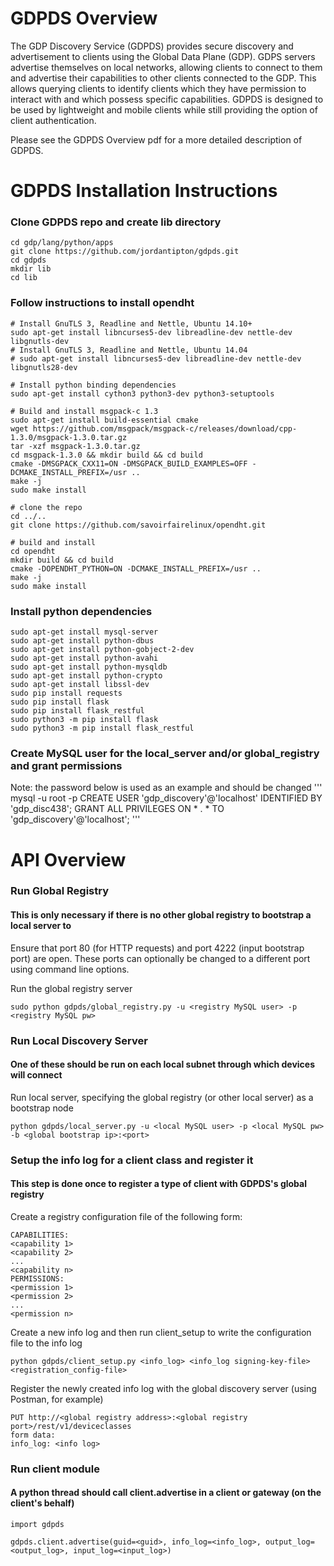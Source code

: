 # GDPDS Overview

The GDP Discovery Service (GDPDS) provides secure discovery and advertisement to clients using the Global Data Plane (GDP). GDPS servers advertise themselves on local networks, allowing clients to connect to them and advertise their capabilities to other clients connected to the GDP. This allows querying clients to identify clients which they have permission to interact with and which possess specific capabilities. GDPDS is designed to be used by lightweight and mobile clients while still providing the option of client authentication.

Please see the GDPDS Overview pdf for a more detailed description of GDPDS.

# GDPDS Installation Instructions

### Clone GDPDS repo and create lib directory

```
cd gdp/lang/python/apps
git clone https://github.com/jordantipton/gdpds.git
cd gdpds
mkdir lib
cd lib
```

### Follow instructions to install opendht

```
# Install GnuTLS 3, Readline and Nettle, Ubuntu 14.10+
sudo apt-get install libncurses5-dev libreadline-dev nettle-dev libgnutls-dev
# Install GnuTLS 3, Readline and Nettle, Ubuntu 14.04
# sudo apt-get install libncurses5-dev libreadline-dev nettle-dev libgnutls28-dev

# Install python binding dependencies
sudo apt-get install cython3 python3-dev python3-setuptools

# Build and install msgpack-c 1.3
sudo apt-get install build-essential cmake
wget https://github.com/msgpack/msgpack-c/releases/download/cpp-1.3.0/msgpack-1.3.0.tar.gz
tar -xzf msgpack-1.3.0.tar.gz
cd msgpack-1.3.0 && mkdir build && cd build
cmake -DMSGPACK_CXX11=ON -DMSGPACK_BUILD_EXAMPLES=OFF -DCMAKE_INSTALL_PREFIX=/usr ..
make -j
sudo make install

# clone the repo
cd ../..
git clone https://github.com/savoirfairelinux/opendht.git

# build and install
cd opendht
mkdir build && cd build
cmake -DOPENDHT_PYTHON=ON -DCMAKE_INSTALL_PREFIX=/usr ..
make -j
sudo make install
```

### Install python dependencies

```
sudo apt-get install mysql-server
sudo apt-get install python-dbus
sudo apt-get install python-gobject-2-dev
sudo apt-get install python-avahi
sudo apt-get install python-mysqldb
sudo apt-get install python-crypto
sudo apt-get install libssl-dev
sudo pip install requests
sudo pip install flask
sudo pip install flask_restful
sudo python3 -m pip install flask
sudo python3 -m pip install flask_restful
```

### Create MySQL user for the local_server and/or global_registry and grant permissions
Note: the password below is used as an example and should be changed
''' 
mysql -u root -p
CREATE USER 'gdp_discovery'@'localhost' IDENTIFIED BY 'gdp_disc438';
GRANT ALL PRIVILEGES ON * . * TO 'gdp_discovery'@'localhost';
'''


# API Overview

### Run Global Registry
#### This is only necessary if there is no other global registry to bootstrap a local server to

Ensure that port 80 (for HTTP requests) and port 4222 (input bootstrap port) are open.
These ports can optionally be changed to a different port using command line options.

Run the global registry server
```
sudo python gdpds/global_registry.py -u <registry MySQL user> -p <registry MySQL pw> 
```

### Run Local Discovery Server
#### One of these should be run on each local subnet through which devices will connect
Run local server, specifying the global registry (or other local server) as a bootstrap node
```
python gdpds/local_server.py -u <local MySQL user> -p <local MySQL pw> -b <global bootstrap ip>:<port>
```

### Setup the info log for a client class and register it
#### This step is done once to register a type of client with GDPDS's global registry

Create a registry configuration file of the following form:
```
CAPABILITIES:
<capability 1>
<capability 2>
...
<capability n>
PERMISSIONS:
<permission 1>
<permission 2>
...
<permission n>
```

Create a new info log and then run client_setup to write the configuration file 
to the info log
```
python gdpds/client_setup.py <info_log> <info_log signing-key-file> <registration_config-file>
```
Register the newly created info log with the global discovery server (using Postman, for example)
```
PUT http://<global registry address>:<global registry port>/rest/v1/deviceclasses
form data:
info_log: <info log>
```

### Run client module
#### A python thread should call client.advertise in a client or gateway (on the client's behalf)
```
import gdpds

gdpds.client.advertise(guid=<guid>, info_log=<info_log>, output_log=<output_log>, input_log=<input_log>)
```